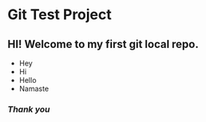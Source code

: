 # Git Test Project

## HI! Welcome to my first git local repo.
- Hey 
-  Hi
- Hello
- Namaste

### *Thank you*


